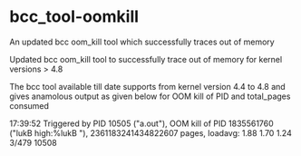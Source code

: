 # bcc_tool-oomkill
An updated bcc oom_kill tool which successfully traces out of memory

Updated bcc oom_kill tool to successfully trace out of memory for kernel versions > 4.8

The bcc tool available till date supports from kernel version 4.4 to 4.8 and gives anamolous output as given below for OOM kill of PID and total_pages consumed 

17:39:52 Triggered by PID 10505 ("a.out"), OOM kill of PID 1835561760 ("lukB high:%lukB "), 2361183241434822607 pages, loadavg: 1.88 1.70 1.24 3/479 10508
